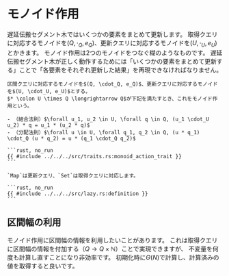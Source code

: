 # モノイド作用

遅延伝搬セグメント木ではいくつかの要素をまとめて更新します。
取得クエリに対応するモノイドを$(Q, \cdot_Q, e_Q)$、更新クエリに対応するモノイドを$(U, \cdot_U, e_U)$とかきます。
モノイド作用は2つのモノイドをつなぐ糊のようなものです。
遅延伝搬セグメント木が正しく動作するためには「いくつかの要素をまとめて更新する」ことで「各要素をそれぞれ更新した結果」を再現できなければなりません。

```admonish note title="定義（モノイド作用）"
区間クエリに対応するモノイドを$(Q, \cdot_Q, e_Q)$、更新クエリに対応するモノイドを$(U, \cdot_U, e_U)$とする。
$* \colon U \times Q \longrightarrow Q$が下記を満たすとき、これをモノイド作用という。

- （結合法則）$\forall u_1, u_2 \in U, \forall q \in Q, (u_1 \cdot_U u_2) * q = u_1 * (u_2 * q)$
- （分配法則）$\forall u \in U, \forall q_1, q_2 \in Q, (u * q_1) \cdot_Q (u * q_2) = u * (q_1 \cdot_Q q_2)$
```

~~~admonish example title="実装例（モノイド作用）"
```rust, no_run
{{ #include ../../../src/traits.rs:monoid_action_trait }}
```

`Map`は更新クエリ、`Set`は取得クエリに対応します。

```rust, no_run
{{ #include ../../../src/lazy.rs:definition }}
```
~~~

## 区間幅の利用

モノイド作用に区間幅の情報を利用したいことがあります。
これは取得クエリに区間幅の情報を付加する（$Q \rightarrow Q \times \mathbb{N}$）ことで実現できますが、
不変量を何度も計算し直すことになり非効率です。
初期化時に$\Theta(N)$で計算し、計算済みの値を取得すると良いです。
